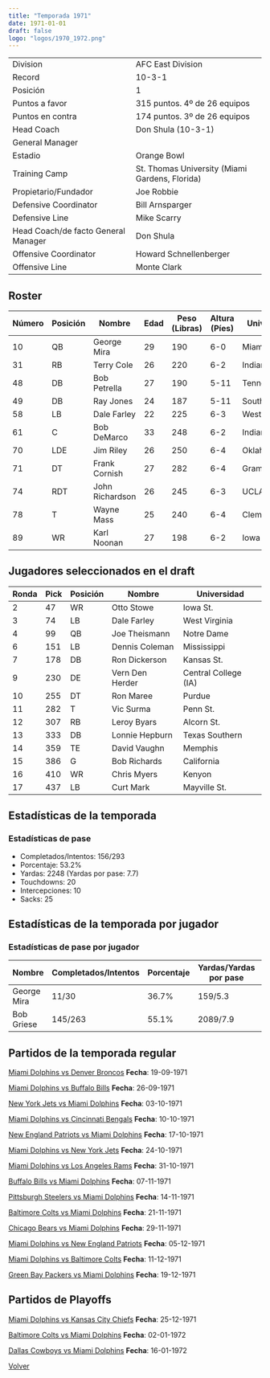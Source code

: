 ```yaml
---
title: "Temporada 1971"
date: 1971-01-01
draft: false
logo: "logos/1970_1972.png"
---
```


|                      |                      |
|-------------------------|---------------------------|
| Division               | AFC East Division            |
| Record                 | 10-3-1              |
| Posición               | 1            |
| Puntos a favor         | 315 puntos. 4º de 26 equipos           |
| Puntos en contra       | 174 puntos. 3º de 26 equipos       |
| Head Coach             | Don Shula (10-3-1)               |
| General Manager        |       |
| Estadio                | Orange Bowl             |
| Training Camp          | St. Thomas University (Miami Gardens, Florida)        |
| Propietario/Fundador | Joe Robbie |
| Defensive Coordinator | Bill Arnsparger |
| Defensive Line | Mike Scarry |
| Head Coach/de facto General Manager | Don Shula |
| Offensive Coordinator | Howard Schnellenberger |
| Offensive Line | Monte Clark |


## Roster

| Número | Posición | Nombre           | Edad | Peso (Libras) | Altura (Píes) | Universidad          |
|--------|----------|------------------|------|---------------|---------------|----------------------|
| 10 | QB | George Mira | 29 | 190 | 6-0 | Miami (FL) |
| 31 | RB | Terry Cole | 26 | 220 | 6-2 | Indiana |
| 48 | DB | Bob Petrella | 27 | 190 | 5-11 | Tennessee |
| 49 | DB | Ray Jones | 24 | 187 | 5-11 | Southern |
| 58 | LB | Dale Farley | 22 | 225 | 6-3 | West Virginia |
| 61 | C | Bob DeMarco | 33 | 248 | 6-2 | Indiana,Dayton |
| 70 | LDE | Jim Riley | 26 | 250 | 6-4 | Oklahoma |
| 71 | DT | Frank Cornish | 27 | 282 | 6-4 | Grambling St. |
| 74 | RDT | John Richardson | 26 | 245 | 6-3 | UCLA |
| 78 | T | Wayne Mass | 25 | 240 | 6-4 | Clemson |
| 89 | WR | Karl Noonan | 27 | 198 | 6-2 | Iowa |


## Jugadores seleccionados en el draft

| Ronda | Pick | Posición | Nombre           | Universidad          |
|-------|------|----------|------------------|----------------------|
| 2 | 47 | WR | Otto Stowe | Iowa St. |
| 3 | 74 | LB | Dale Farley | West Virginia |
| 4 | 99 | QB | Joe Theismann | Notre Dame |
| 6 | 151 | LB | Dennis Coleman | Mississippi |
| 7 | 178 | DB | Ron Dickerson | Kansas St. |
| 9 | 230 | DE | Vern Den Herder | Central College (IA) |
| 10 | 255 | DT | Ron Maree | Purdue |
| 11 | 282 | T | Vic Surma | Penn St. |
| 12 | 307 | RB | Leroy Byars | Alcorn St. |
| 13 | 333 | DB | Lonnie Hepburn | Texas Southern |
| 14 | 359 | TE | David Vaughn | Memphis |
| 15 | 386 | G | Bob Richards | California |
| 16 | 410 | WR | Chris Myers | Kenyon |
| 17 | 437 | LB | Curt Mark | Mayville St. |


## Estadísticas de la temporada
### Estadísticas de pase
* Completados/Intentos: 156/293
* Porcentaje: 53.2%
* Yardas: 2248 (Yardas por pase: 7.7)
* Touchdowns: 20
* Intercepciones: 10
* Sacks: 25

## Estadísticas de la temporada por jugador
### Estadísticas de pase por jugador
| Nombre | Completados/Intentos | Porcentaje | Yardas/Yardas por pase | TDs | Intercepciones | Sacks |
|--------|----------------------|------------|------------------------|-----|----------------|-------|
| George Mira | 11/30 | 36.7% | 159/5.3 | 1 | 1 | 2 |
| Bob Griese | 145/263 | 55.1% | 2089/7.9 | 19 | 9 | 23 |


## Partidos de la temporada regular

[Miami Dolphins vs Denver Broncos](/historia/partidos/mia-den-19710919) **Fecha**: 19-09-1971

[Miami Dolphins vs Buffalo Bills](/historia/partidos/mia-buf-19710926) **Fecha**: 26-09-1971

[New York Jets vs Miami Dolphins](/historia/partidos/nyj-mia-19711003) **Fecha**: 03-10-1971

[Miami Dolphins vs Cincinnati Bengals](/historia/partidos/mia-cin-19711010) **Fecha**: 10-10-1971

[New England Patriots vs Miami Dolphins](/historia/partidos/ne-mia-19711017) **Fecha**: 17-10-1971

[Miami Dolphins vs New York Jets](/historia/partidos/mia-nyj-19711024) **Fecha**: 24-10-1971

[Miami Dolphins vs Los Angeles Rams](/historia/partidos/mia-lar-19711031) **Fecha**: 31-10-1971

[Buffalo Bills vs Miami Dolphins](/historia/partidos/buf-mia-19711107) **Fecha**: 07-11-1971

[Pittsburgh Steelers vs Miami Dolphins](/historia/partidos/pit-mia-19711114) **Fecha**: 14-11-1971

[Baltimore Colts vs Miami Dolphins](/historia/partidos/clt-mia-19711121) **Fecha**: 21-11-1971

[Chicago Bears vs Miami Dolphins](/historia/partidos/chi-mia-19711129) **Fecha**: 29-11-1971

[Miami Dolphins vs New England Patriots](/historia/partidos/mia-ne-19711205) **Fecha**: 05-12-1971

[Miami Dolphins vs Baltimore Colts](/historia/partidos/mia-clt-19711211) **Fecha**: 11-12-1971

[Green Bay Packers vs Miami Dolphins](/historia/partidos/gb-mia-19711219) **Fecha**: 19-12-1971




## Partidos de Playoffs

[Miami Dolphins vs Kansas City Chiefs](/historia/partidos/mia-kc-19711225) **Fecha**: 25-12-1971

[Baltimore Colts vs Miami Dolphins](/historia/partidos/clt-mia-19720102) **Fecha**: 02-01-1972

[Dallas Cowboys vs Miami Dolphins](/historia/partidos/dal-mia-19720116) **Fecha**: 16-01-1972




[Volver](/historia)